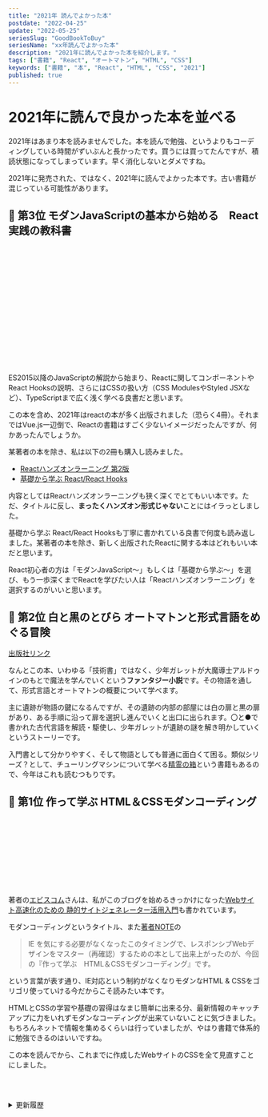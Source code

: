 ```yaml
---
title: "2021年 読んでよかった本"
postdate: "2022-04-25"
update: "2022-05-25"
seriesSlug: "GoodBookToBuy"
seriesName: "xx年読んでよかった本"
description: "2021年に読んでよかった本を紹介します。"
tags: ["書籍", "React", "オートマトン", "HTML", "CSS"]
keywords: ["書籍", "本", "React", "HTML", "CSS", "2021"]
published: true
---
```


# 2021年に読んで良かった本を並べる

2021年はあまり本を読みませんでした。本を読んで勉強、というよりもコーディングしている時間がずいぶんと長かったです。買うには買ってたんですが、積読状態になってしまっています。早く消化しないとダメですね。

<aside>

2021年に発売された、ではなく、2021年に読んでよかった本です。古い書籍が混じっている可能性があります。

</aside>

## 🥉 第3位 モダンJavaScriptの基本から始める　React実践の教科書

<div class="iframely-embed" style="margin: 50px 0;"><div class="iframely-responsive" style="height: 170px; padding-bottom: 0;"><a href="https://www.sbcr.jp/product/4815610722/" data-iframely-url="//iframely.net/GX57i7Y"></a></div></div><script async src="//iframely.net/embed.js" charset="utf-8"></script>

ES2015以降のJavaScriptの解説から始まり、Reactに関してコンポーネントやReact Hooksの説明、さらにはCSSの扱い方（CSS ModulesやStyled JSXなど）、TypeScriptまで広く浅く学べる良書だと思います。

この本を含め、2021年はreactの本が多く出版されました（恐らく4冊）。それまではVue.js一辺倒で、Reactの書籍はすごく少ないイメージだったんですが、何かあったんでしょうか。

某著者の本を除き、私は以下の2冊も購入し読みました。

- [Reactハンズオンラーニング 第2版](https://www.oreilly.co.jp/books/9784873119380/)
- [基礎から学ぶ React/React Hooks](https://www.c-r.com/book/detail/1417)

内容としてはReactハンズオンラーニングも狭く深くでとてもいい本です。ただ、タイトルに反し、**まったくハンズオン形式じゃない**ことにはイラっとしました。

基礎から学ぶ React/React Hooksも丁寧に書かれている良書で何度も読み返しました。某著者の本を除き、新しく出版されたReactに関する本はどれもいい本だと思います。

React初心者の方は「モダンJavaScript～」もしくは「基礎から学ぶ～」を選び、もう一歩深くまでReactを学びたい人は「Reactハンズオンラーニング」を選択するのがいいと思います。

## 🥈 第2位 白と黒のとびら オートマトンと形式言語をめぐる冒険

[出版社リンク](http://www.utp.or.jp/book/b306519.html)

なんとこの本、いわゆる「技術書」ではなく、少年ガレットが大魔導士アルドゥインのもとで魔法を学んでいくという**ファンタジー小説**です。その物語を通して、形式言語とオートマトンの概要について学べます。

主に遺跡が物語の鍵になるんですが、その遺跡の内部の部屋には白の扉と黒の扉があり、ある手順に沿って扉を選択し進んでいくと出口に出られます。〇と●で書かれた古代言語を解読・駆使し、少年ガレットが遺跡の謎を解き明かしていくというストーリーです。

入門書として分かりやすく、そして物語としても普通に面白くて困る。類似シリーズ？として、チューリングマシンについて学べる[精霊の箱](http://www.utp.or.jp/book/b307350.html)という書籍もあるので、今年はこれも読むつもりです。

## 🥇 第1位 作って学ぶ HTML＆CSSモダンコーディング

<div class="iframely-embed"><div class="iframely-responsive" style="height: 140px; padding-bottom: 0;"><a href="https://ebisu.com/html-css-modern-coding/" data-iframely-url="//iframely.net/z6x7cns?card=small"></a></div></div><script async src="//iframely.net/embed.js" charset="utf-8"></script>

著者の[エビスコム](https://ebisu.com/)さんは、私がこのブログを始めるきっかけになった[Webサイト高速化のための 静的サイトジェネレーター活用入門](https://ebisu.com/gatsbyjs-book/)も書かれています。

モダンコーディングというタイトル、また[著者NOTE](https://ebisu.com/note/about-modern-coding/)の

> IE を気にする必要がなくなったこのタイミングで、レスポンシブWebデザインをマスター（再確認）するための本として出来上がったのが、今回の『作って学ぶ　HTML＆CSSモダンコーディング』です。

という言葉が表す通り、IE対応という制約がなくなりモダンなHTML & CSSをゴリゴリ使っていける今だからこそ読みたい本です。

HTMLとCSSの学習や基礎の習得はなまじ簡単に出来る分、最新情報のキャッチアップに力をいれずモダンなコーディングが出来ていないことに気づきました。もちろんネットで情報を集めるくらいは行っていましたが、やはり書籍で体系的に勉強できるのはいいですね。

この本を読んでから、これまでに作成したWebサイトのCSSを全て見直すことにしました。

<details style="margin-top: 60px">
<summary>更新履歴</summary>

- 2022年5月25日 : 出版社リンクをリンクカードに差し替え。誤字脱字を修正。

</details>
